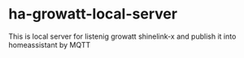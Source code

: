 # ha-growatt-local-server
This is local server for listenig growatt shinelink-x and publish it into homeassistant by MQTT
